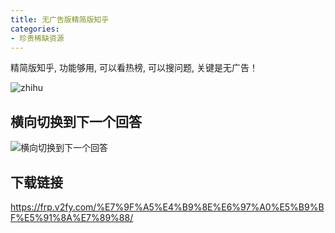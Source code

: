 ```yaml
---
title: 无广告版精简版知乎
categories:
- 珍贵稀缺资源
---
```


精简版知乎, 功能够用, 可以看热榜, 可以搜问题, 关键是无广告！

![zhihu](https://cdn.fangyuanxiaozhan.com/assets/1621331257636Bkh6wxHD.gif)

## 横向切换到下一个回答

![横向切换到下一个回答](https://cdn.fangyuanxiaozhan.com/assets/16213887632416rEppcde.gif)

## 下载链接


https://frp.v2fy.com/%E7%9F%A5%E4%B9%8E%E6%97%A0%E5%B9%BF%E5%91%8A%E7%89%88/



